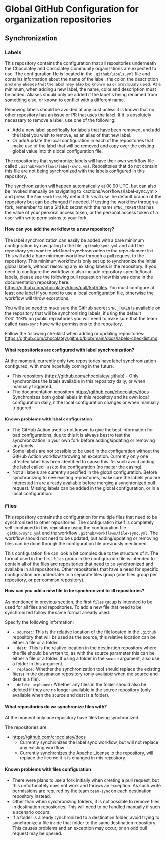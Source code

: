 # Global GitHub Configuration for organization repositories

## Synchronization

### Labels

This repository contains the configuration that all repositories underneath the Chocolatey and Chocolatey Community organizations are expected to use.
The configuration file is located in the `.github/labels.yml` file and contains information about the name of the label, the color, the description and any aliases that the label may also be known as or previously used.
At a minimum, when adding a new label, the name, color and description must be added. Aliases should only be added if the label is being renamed from something else, or known to conflict with a different name.

Removing labels should be avoided at any cost unless it is known that no other repository has an issue or PR that uses the label. If it is absolutely necessary to remove a label, use one of the following:

- Add a new label specifically for labels that have been removed, and add the label you wish to remove, as an alias of that new label.
- Or add/update the local configuration in each of the repositories that make use of the label that will be removed and copy over the existing global value into this local configuration file.

The repositories that synchronize labels will have their own workflow file called `.github/workflows/label-sync.yml`. Repositories that do not contain this file are not being synchronized with the labels
configured in this repository.

The synchronization will happen automatically at 00:00 UTC, but can also be invoked manually be navigating to <actions/workflows/label-sync.yml> and press the `Run workflow`. By default this will use the default branch of the repository
but can be changed if needed. If testing the workflow through a fork, remember to set a GitHub secret with the name `SYNC_TOKEN` that has the value of your personal access token, or the personal access token of a user with write permissions to
your fork.

#### How can you add the workflow to a new repository?

The label synchronization can easily be added with a bare minimum configuration by navigating to the file `.github/sync.yml` and add the repository you want to add label synchronization to the repo element list.
This will add a bare minimum workflow through a pull request to the repository. This minimum workflow is only set up to synchronize the initial global labels, without removing any existing labels in the repository.
If you need to configure the workflow to also include repository specific/local labels, please see the following pull request on how this was done in the documentation repository here: https://github.com/chocolatey/docs/pull/550/files.
You must configure at least one label if you need to use a local configuration file, otherwise the workflow will throw exceptions.

You will also need to make sure the GitHub secret `SYNC_TOKEN` is available on the repository that will be synchronizing labels, if using the default `SYNC_TOKEN` on public repositories you will need to make sure that the team called `team-sync` have write permissions to the repository.

Follow the following checklist when adding or updating repositories: https://github.com/chocolatey/.github/blob/main/docs/labels-checklist.md

#### What repositories are configured with label synchronization?

At the moment, currently only two repositories have label synchronization configured, with more hopefully coming in the future.

- This repository (<https://github.com/chocolatey/.github>) - Only synchronizes the labels available in this repository daily, or when manually triggered.
- The documentation repository <https://github.com/chocolatey/docs> - Synchronizes both global labels in this repository and its own local configuration daily, if the local configuration changes or when manually triggered.

#### Known problems with label configuration

- The GitHub Action used is not known to give the best information for bad configurations, due to this it is always best to test the synchronization in your own fork before adding/updating or removing any labels.
- Some labels are not possible to be used in the configuration without the GitHub Action workflow throwing an exception. Currently only one affected label has been identified to cause this. As such avoid adding the label called `Task` to the configuration (no matter the casing).
- Not all labels are currently specified in the global configuration. Before synchronizing to new existing repositories, make sure the labels you are interested in are already available before merging a synchronized pull request.
  Missing labels can be added in the global configuration, or in a local configuration.

### Files

This repository contains the configuration for multiple files that need to be synchronized to other repositories. The configuration itself is completely self-contained in this repository using the configuration file `.github/sync.yml` and the workflow `.github/workflows/file-sync.yml`.
The workflow should not need to be updated, but adding/updating or removing files can be done through the configuration file previously mentioned.

This configuration file can look a bit complex due to the structure of it.
The format used in the first `files` group in the configuration file is intended to contain all of the files and repositories that need to be synchronized and available in all repositories. Other repositories
that have a need for specific configuration are added later in a separate files group (one files group per repository, or per common repository).

#### How can you add a new file to be synchronized to all repositories?

As mentioned in previous section, the first `files` group is intended to be used for all files and repositories.
To add a new file that need to be synchronized follow the same format already used.

Specify the following information:

- `- source:`: This is the relative location of the file located in the `.github` repository that will be used as the source, this relative location can be either a file or a folder.
- `  dest:` This is the relative location in the destination repository where the file should be written to, as with the source parameter this can be either a file or a folder. If using a folder in the `source` argument, also use a folder in this argument.
- `  replace:` Whether the synchronization tool should replace the existing file(s) in the destination repository (only available when the source and dest is a file).
- `  delete_orphaned:` Whether any files in the folder should also be deleted if they are no longer available in the source repository (only available when the source and dest is a folder).

#### What repositories do we synchronize files with?

At the moment only one repository have files being synchronized.

The repositories are:

- <https://github.com/chocolatey/docs>
  - Currently synchronizes the label sync workflow, but will not replace any existing workflow
  - Currently synchronizes the Apache License to the repository, will replace the license if it is changed in this repository.

#### Known problems with files configuration

- There were plans to use a fork initially when creating a pull request, but this unfortunately does not work and throws an exception. As such write permissions are required by the team `team-sync` on each destination repository instead.
- Other than when synchronizing folders, it is not possible to remove files in destination repositories. This will need to be handled manually if such a scenario occurs.
- If a folder is already synchronized to a destination folder, avoid trying to synchronize a file inside that folder to the same destination repository. This causes problems and an exception may occur, or an odd pull request may be opened.
